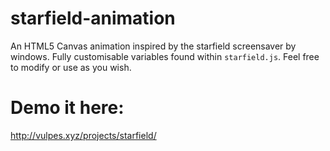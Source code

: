 # starfield-animation

An HTML5 Canvas animation inspired by the starfield screensaver by windows. Fully customisable variables found within `starfield.js`. Feel free to modify or use as you wish.

# Demo it here:
http://vulpes.xyz/projects/starfield/
